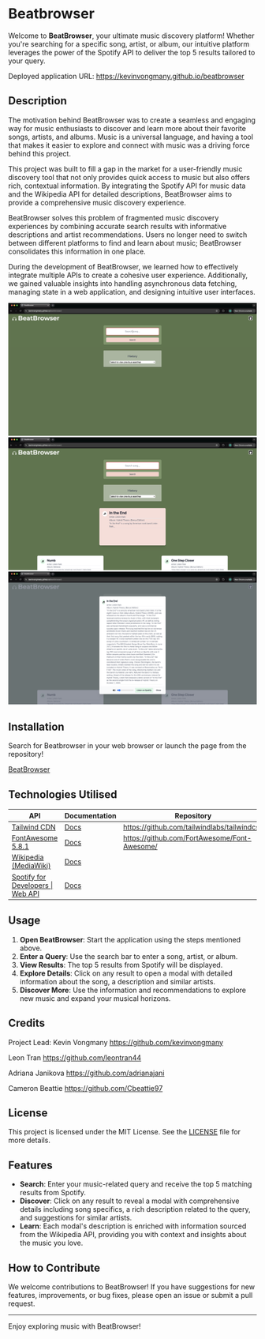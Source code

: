 # Beatbrowser
Welcome to **BeatBrowser**, your ultimate music discovery platform! Whether you're searching for a specific song, artist, or album, our intuitive platform leverages the power of the Spotify API to deliver the top 5 results tailored to your query.

Deployed application URL: https://kevinvongmany.github.io/beatbrowser

## Description

The motivation behind BeatBrowser was to create a seamless and engaging way for music enthusiasts to discover and learn more about their favorite songs, artists, and albums. Music is a universal language, and having a tool that makes it easier to explore and connect with music was a driving force behind this project.

This project was built to fill a gap in the market for a user-friendly music discovery tool that not only provides quick access to music but also offers rich, contextual information. By integrating the Spotify API for music data and the Wikipedia API for detailed descriptions, BeatBrowser aims to provide a comprehensive music discovery experience.

BeatBrowser solves this problem of fragmented music discovery experiences by combining accurate search results with informative descriptions and artist recommendations. Users no longer need to switch between different platforms to find and learn about music; BeatBrowser consolidates this information in one place.

During the development of BeatBrowser, we learned how to effectively integrate multiple APIs to create a cohesive user experience. Additionally, we gained valuable insights into handling asynchronous data fetching, managing state in a web application, and designing intuitive user interfaces.

![Landing Page](/assets/images/landingPage.png)
![Search Results](/assets/images/searchResults.png)
![Description Modal](/assets/images/modal.png)


## Installation

Search for Beatbrowser in your web browser or launch the page from the repository!

[BeatBrowser](https://kevinvongmany.github.io/beatbrowser/)

## Technologies Utilised

|API|Documentation|Repository|
|---|---|---|
|[Tailwind CDN](https://cdn.tailwindcss.com/) | [Docs](https://getbootstrap.com/docs/5.1/getting-started/introduction/) | https://github.com/tailwindlabs/tailwindcss 
|[FontAwesome 5.8.1](https://fontawesome.com/) | [Docs](https://docs.fontawesome.com/) | https://github.com/FortAwesome/Font-Awesome/ |
|[Wikipedia (MediaWiki)](https://www.mediawiki.org/wiki/MediaWiki) | [Docs](https://www.mediawiki.org/wiki/API:Main_page) | 
|[Spotify for Developers \| Web API](https://developer.spotify.com/) | [Docs](https://developer.spotify.com/documentation/web-api) | 


## Usage

1. **Open BeatBrowser**: Start the application using the steps mentioned above.
2. **Enter a Query**: Use the search bar to enter a song, artist, or album.
3. **View Results**: The top 5 results from Spotify will be displayed.
4. **Explore Details**: Click on any result to open a modal with detailed information about the song, a description and similar artists.
5. **Discover More**: Use the information and recommendations to explore new music and expand your musical horizons.

## Credits

Project Lead: Kevin Vongmany  https://github.com/kevinvongmany 

Leon Tran  https://github.com/leontran44 

Adriana Janikova  https://github.com/adrianajani 

Cameron Beattie  https://github.com/Cbeattie97 

## License

This project is licensed under the MIT License. See the [LICENSE](LICENSE) file for more details.


## Features

- **Search**: Enter your music-related query and receive the top 5 matching results from Spotify.
- **Discover**: Click on any result to reveal a modal with comprehensive details including song specifics, a rich description related to the query, and suggestions for similar artists.
- **Learn**: Each modal's description is enriched with information sourced from the Wikipedia API, providing you with context and insights about the music you love.

## How to Contribute

We welcome contributions to BeatBrowser! If you have suggestions for new features, improvements, or bug fixes, please open an issue or submit a pull request.

---

Enjoy exploring music with BeatBrowser!